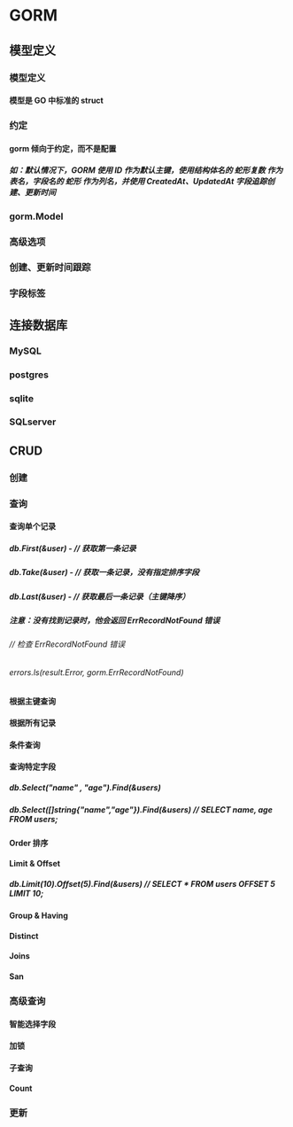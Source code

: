 # GORM

## 模型定义
### 模型定义
#### 模型是 GO 中标准的 struct
### 约定
#### gorm 倾向于约定，而不是配置
##### 如：默认情况下，GORM 使用 ID 作为默认主键，使用结构体名的 蛇形复数 作为表名，字段名的 蛇形 作为列名，并使用 CreatedAt、UpdatedAt 字段追踪创建、更新时间
### gorm.Model
### 高级选项
### 创建、更新时间跟踪
### 字段标签
## 连接数据库
### MySQL
### postgres
### sqlite
### SQLserver
## CRUD
### 创建
### 查询
#### 查询单个记录
##### db.First(&user) - // 获取第一条记录
##### db.Take(&user) - // 获取一条记录，没有指定排序字段
##### db.Last(&user) - // 获取最后一条记录（主键降序）
##### 注意：没有找到记录时，他会返回 ErrRecordNotFound 错误
###### // 检查 ErrRecordNotFound 错误
###### errors.ls(result.Error, gorm.ErrRecordNotFound)
#### 根据主键查询
#### 根据所有记录
#### 条件查询
#### 查询特定字段
##### db.Select(&quot;name" ,  "age&quot;).Find(&users)
##### db.Select([]string{"name","age"}).Find(&users) // SELECT name, age FROM users;
#### Order 排序
#### Limit & Offset
##### db.Limit(10).Offset(5).Find(&users) // SELECT * FROM users OFFSET 5 LIMIT 10;

#### Group & Having
#### Distinct
#### Joins
#### San
### 高级查询
#### 智能选择字段
#### 加锁
#### 子查询
#### Count
### 更新
